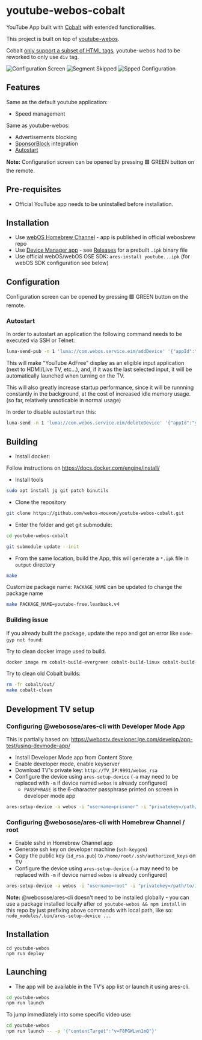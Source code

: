 # youtube-webos-cobalt

YouTube App built with [Cobalt](https://cobalt.googlesource.com/cobalt/) with extended functionalities.

This project is built on top of [youtube-webos](https://github.com/webosbrew/youtube-webos).

Cobalt [only support a subset of HTML tags](https://cobalt.dev/development/reference/supported-features.html),
youtube-webos had to be reworked to only use `div` tag.

![Configuration Screen](./screenshots/1_sm.jpg)
![Segment Skipped](./screenshots/2_sm.jpg)
![Spped Configuration](./screenshots/3_sm.jpg)

## Features

Same as the default youtube application:
- Speed management

Same as youtube-webos:
- Advertisements blocking
- [SponsorBlock](https://sponsor.ajay.app/) integration
- [Autostart](#autostart)


**Note:** Configuration screen can be opened by pressing 🟩 GREEN button on the remote.

## Pre-requisites

- Official YouTube app needs to be uninstalled before installation.

## Installation

- Use [webOS Homebrew Channel](https://github.com/webosbrew/webos-homebrew-channel) - app is published in official webosbrew repo
- Use [Device Manager app](https://github.com/webosbrew/dev-manager-desktop) - see [Releases](https://github.com/webosbrew/youtube-webos/releases) for a
  prebuilt `.ipk` binary file
- Use official webOS/webOS OSE SDK: `ares-install youtube...ipk` (for webOS SDK configuration
  see below)

## Configuration

Configuration screen can be opened by pressing 🟩 GREEN button on the remote.

### Autostart

In order to autostart an application the following command needs to be executed
via SSH or Telnet:

```sh
luna-send-pub -n 1 'luna://com.webos.service.eim/addDevice' '{"appId":"youtube.leanback.v4","pigImage":"","mvpdIcon":""}'
```

This will make "YouTube AdFree" display as an eligible input application (next
to HDMI/Live TV, etc...), and, if it was the last selected input, it will be
automatically launched when turning on the TV.

This will also greatly increase startup performance, since it will be runnning
constantly in the background, at the cost of increased idle memory usage.
(so far, relatively unnoticable in normal usage)

In order to disable autostart run this:

```sh
luna-send -n 1 'luna://com.webos.service.eim/deleteDevice' '{"appId":"youtube.leanback.v4"}'
```

## Building

- Install docker:

Follow instructions on https://docs.docker.com/engine/install/

- Install tools

```sh
sudo apt install jq git patch binutils
```


- Clone the repository

```sh
git clone https://github.com/webos-mouxon/youtube-webos-cobalt.git
```

- Enter the folder and get git submodule:
```sh
cd youtube-webos-cobalt

git submodule update --init
```

- From the same location, build the App, this will generate a `*.ipk` file in `output` directory
```sh
make
```

Customize package name:
`PACKAGE_NAME` can be updated to change the package name
```sh
make PACKAGE_NAME=youtube-free.leanback.v4
```

### Building issue

If you already built the package, update the repo and got an error like `node-gyp not found`:

Try to clean docker image used to build.
```sh
docker image rm cobalt-build-evergreen cobalt-build-linux cobalt-build-base cobalt-base
```

Try to clean old Cobalt builds:
```sh
rm -fr cobalt/out/
make cobalt-clean
```

## Development TV setup

### Configuring @webosose/ares-cli with Developer Mode App

This is partially based on: https://webostv.developer.lge.com/develop/app-test/using-devmode-app/

- Install Developer Mode app from Content Store
- Enable developer mode, enable keyserver
- Download TV's private key: `http://TV_IP:9991/webos_rsa`
- Configure the device using `ares-setup-device` (`-a` may need to be replaced with `-m` if device named `webos` is already configured)
  - `PASSPHRASE` is the 6-character passphrase printed on screen in developer mode app

```sh
ares-setup-device -a webos -i "username=prisoner" -i "privatekey=/path/to/downloaded/webos_rsa" -i "passphrase=PASSPHRASE" -i "host=TV_IP" -i "port=9922"
```

### Configuring @webosose/ares-cli with Homebrew Channel / root

- Enable sshd in Homebrew Channel app
- Generate ssh key on developer machine (`ssh-keygen`)
- Copy the public key (`id_rsa.pub`) to `/home/root/.ssh/authorized_keys` on TV
- Configure the device using `ares-setup-device` (`-a` may need to be replaced with `-m` if device named `webos` is already configured)

```sh
ares-setup-device -a webos -i "username=root" -i "privatekey=/path/to/id_rsa" -i "passphrase=SSH_KEY_PASSPHRASE" -i "host=TV_IP" -i "port=22"
```

**Note:** @webosose/ares-cli doesn't need to be installed globally - you can use a package installed locally after `cd youtube-webos && npm install` in this repo by just prefixing above commands with local path, like so: `node_modules/.bin/ares-setup-device ...`

## Installation

```
cd youtube-webos
npm run deploy
```

## Launching

- The app will be available in the TV's app list or launch it using ares-cli.

```sh
cd youtube-webos
npm run launch
```

To jump immediately into some specific video use:

```sh
cd youtube-webos
npm run launch -- -p '{"contentTarget":"v=F8PGWLvn1mQ"}'
```
